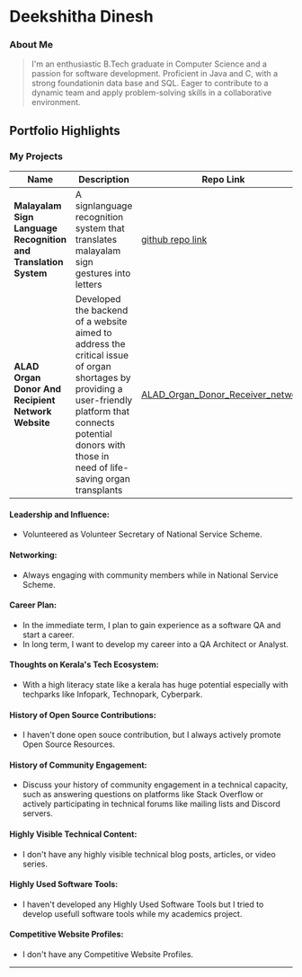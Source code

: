 
# Deekshitha Dinesh

### About Me

> I'm an enthusiastic B.Tech graduate in Computer Science and a passion for software development. Proficient in Java and C, with a strong foundationin data base and SQL. Eager to contribute to a dynamic team and apply problem-solving skills in a collaborative environment.


## Portfolio Highlights
 
### My Projects
| Name                                                          | Description                                                                                                                                                                                                        | Repo Link                                                                                                       |
|---------------------------------------------------------------|---------------------------------------------------------------------------------------------------------------------------------------------------------------------------------------------------------------------|----------------------------------------------------------------------------------------------------------------|
|**Malayalam Sign Language Recognition and Translation System** | A signlanguage recognition system that translates malayalam sign gestures into letters                                                                                                                              |[github repo link](***)                                                                                         |
| **ALAD Organ Donor And Recipient Network Website**            | Developed the backend of a website aimed to address the critical issue of organ shortages by providing a user-friendly platform that connects potential donors with those in need of life-saving organ transplants  | [ALAD_Organ_Donor_Receiver_network](https://github.com/Ashnaa22/ALAD_Organ_Donor_Receiver_network)                              |


#### Leadership and Influence:

- Volunteered as Volunteer Secretary of National Service Scheme.

#### Networking:

- Always engaging with community members while in National Service Scheme.

#### Career Plan:

- In the immediate term, I plan to gain experience as a software QA and start a career.
- In long term, I want to develop my career into a QA Architect or Analyst.

#### Thoughts on Kerala's Tech Ecosystem:

- With a high literacy state like a kerala has huge potential especially with techparks like Infopark, Technopark, Cyberpark.

#### History of Open Source Contributions:

- I haven't done open souce contribution, but I always actively promote Open Source Resources.

#### History of Community Engagement:

-  Discuss your history of community engagement in a technical capacity, such as answering questions on platforms like Stack Overflow or actively participating in technical forums like mailing lists and Discord servers.

#### Highly Visible Technical Content:

- I don't have any highly visible technical blog posts, articles, or video series.

#### Highly Used Software Tools:

- I haven't developed any Highly Used Software Tools but I tried to develop usefull software tools while my academics project.

#### Competitive Website Profiles:

- I don't have any Competitive Website Profiles.





---

